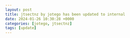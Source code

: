 ```yaml
---
layout: post
title: jtsectnz by jotego has been updated to internal
date: 2024-01-26 10:30:28 +0000
categories: [jotego, jtsectnz]
tags: [update]
---
```


